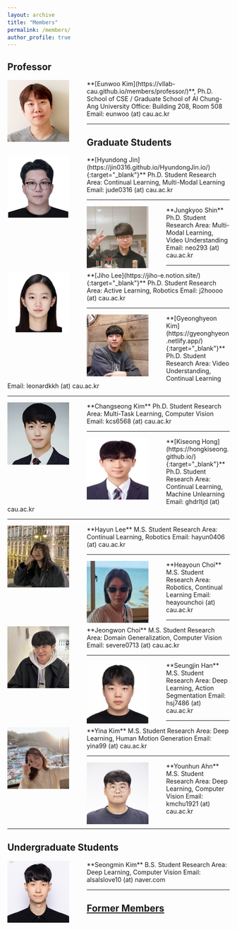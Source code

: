 ```yaml
---
layout: archive
title: "Members"
permalink: /members/
author_profile: true
---
```


## Professor
<img src='/images/Eunwoo Kim4.jpg' width="140" align="left" style="margin-right:40px">
**[Eunwoo Kim](https://vllab-cau.github.io/members/professor/)**, Ph.D.    
School of CSE / Graduate School of AI       
Chung-Ang University         
Office: Building 208, Room 508   
Email: eunwoo (at) cau.ac.kr   

-----
## Graduate Students
<img src='/images/Hyundong Jin3.png' width="140" align="left" style="margin-right:40px">
**[Hyundong Jin](https://jin0316.github.io/HyundongJin.io/){:target="_blank"}**     
Ph.D. Student       
Research Area: Continual Learning, Multi-Modal Learning       
Email: jude0316 (at) cau.ac.kr    


-----
<img src='/images/Jung Kyoo Shin.jpg' width="140" align="left" style="margin-right:40px">
**Jungkyoo Shin**      
Ph.D. Student       
Research Area: Multi-Modal Learning, Video Understanding       
Email: neo293 (at) cau.ac.kr      


-----
<img src='/images/Jiho Lee.PNG' width="140" align="left" style="margin-right:40px">
**[Jiho Lee](https://jiho-e.notion.site/){:target="_blank"}**       
Ph.D. Student      
Research Area: Active Learning, Robotics                
Email: j2hoooo (at) cau.ac.kr


-----
<img src='/images/Gyeonghyeon Kim.png' width="140" align="left" style="margin-right:40px">
**[Gyeonghyeon Kim](https://gyeonghyeon.netlify.app/){:target="_blank"}**      
Ph.D. Student      
Research Area: Video Understanding, Continual Learning       
Email: leonardkkh (at) cau.ac.kr


-----
<img src='/images/Changseong Kim.jpg' width="140" align="left" style="margin-right:40px">
**Changseong Kim**      
Ph.D. Student      
Research Area: Multi-Task Learning, Computer Vision           
Email: kcs6568 (at) cau.ac.kr      


-----
<img src='/images/Kiseong Hong.jpg' width="140" align="left" style="margin-right:40px">
**[Kiseong Hong](https://hongkiseong.github.io/){:target="_blank"}**      
Ph.D. Student      
Research Area: Continual Learning, Machine Unlearning           
Email: ghdrltjd (at) cau.ac.kr      


-----
<img src='/images/hayunlee2.jpg' width="140" align="left" style="margin-right:40px">
**Hayun Lee**   
M.S. Student      
Research Area: Continual Learning, Robotics           
Email: hayun0406 (at) cau.ac.kr       


-----
<img src='/images/heayounchoi.jpg' width="140" align="left" style="margin-right:40px">
**Heayoun Choi**  
M.S. Student      
Research Area: Robotics, Continual Learning           
Email: heayounchoi (at) cau.ac.kr      


-----
<img src='/images/Jeongwon Choi.png' width="140" align="left" style="margin-right:40px">
**Jeongwon Choi**  
M.S. Student      
Research Area: Domain Generalization, Computer Vision           
Email: severe0713 (at) cau.ac.kr    


-----
<img src='/images/Seungjin Han.png' width="140" align="left" style="margin-right:40px">
**Seungjin Han**  
M.S. Student      
Research Area: Deep Learning, Action Segmentation           
Email: hsj7486 (at) cau.ac.kr          


-----
<img src='/images/yina kim.jpg' width="140" align="left" style="margin-right:40px">
**Yina Kim**  
M.S. Student      
Research Area: Deep Learning, Human Motion Generation           
Email: yina99 (at) cau.ac.kr   


-----
<img src='/images/younhun ahn.jpg' width="140" align="left" style="margin-right:40px">
**Younhun Ahn**  
M.S. Student      
Research Area: Deep Learning, Computer Vision           
Email: kmchu1921 (at) cau.ac.kr  <br><br>


-----
## Undergraduate Students
<img src='/images/seongmin kim1.jpg' width="140" align="left" style="margin-right:40px">
**Seongmin Kim**  
B.S. Student      
Research Area: Deep Learning, Computer Vision           
Email: alsalslove10 (at) naver.com




------
## [Former Members](https://vllab-cau.github.io/alumni/)


